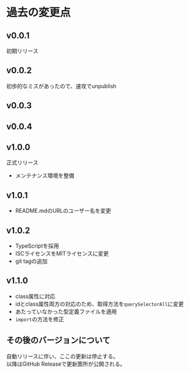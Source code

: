 # 過去の変更点
## v0.0.1
初期リリース

## v0.0.2
初歩的なミスがあったので、速攻でunpublish

## v0.0.3

## v0.0.4

## v1.0.0
正式リリース
- メンテナンス環境を整備

## v1.0.1
- README.mdのURLのユーザー名を変更

## v1.0.2
- TypeScriptを採用
- ISCライセンスをMITライセンスに変更
- git tagの追加

## v1.1.0
- class属性に対応
- idとclass属性両方の対応のため、取得方法を`querySelectorAll`に変更
- あたっていなかった型定義ファイルを適用
- `import`の方法を修正

## その後のバージョンについて
自動リリースに伴い、ここの更新は停止する。  
以降はGitHub Releaseで更新箇所が公開される。

